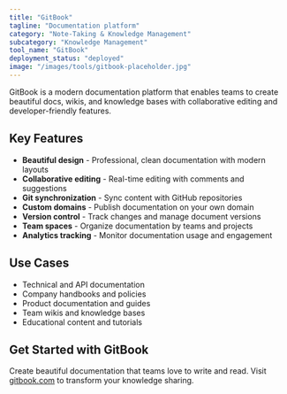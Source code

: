 ```yaml
---
title: "GitBook"
tagline: "Documentation platform"
category: "Note-Taking & Knowledge Management"
subcategory: "Knowledge Management"
tool_name: "GitBook"
deployment_status: "deployed"
image: "/images/tools/gitbook-placeholder.jpg"
---
```

GitBook is a modern documentation platform that enables teams to create beautiful docs, wikis, and knowledge bases with collaborative editing and developer-friendly features.

## Key Features

- **Beautiful design** - Professional, clean documentation with modern layouts
- **Collaborative editing** - Real-time editing with comments and suggestions
- **Git synchronization** - Sync content with GitHub repositories
- **Custom domains** - Publish documentation on your own domain
- **Version control** - Track changes and manage document versions
- **Team spaces** - Organize documentation by teams and projects
- **Analytics tracking** - Monitor documentation usage and engagement

## Use Cases

- Technical and API documentation
- Company handbooks and policies
- Product documentation and guides
- Team wikis and knowledge bases
- Educational content and tutorials

## Get Started with GitBook

Create beautiful documentation that teams love to write and read. Visit [gitbook.com](https://www.gitbook.com) to transform your knowledge sharing.